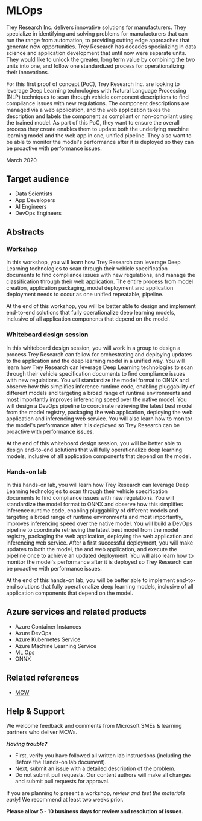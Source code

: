 # MLOps

Trey Research Inc. delivers innovative solutions for manufacturers. They specialize in identifying and solving problems for manufacturers that can run the range from automation, to providing cutting edge approaches that generate new opportunities. Trey Research has decades specializing in data science and application development that until now were separate units. They would like to unlock the greater, long term value by combining the two units into one, and follow one standardized process for operationalizing their innovations.

For this first proof of concept (PoC), Trey Research Inc. are looking to leverage Deep Learning technologies with Natural Language Processing (NLP) techniques to scan through vehicle component descriptions to find compliance issues with new regulations. The component descriptions are managed via a web application, and the web application takes the description and labels the component as compliant or non-compliant using the trained model. As part of this PoC, they want to ensure the overall process they create enables them to update both the underlying machine learning model and the web app in one, unified pipeline. They also want to be able to monitor the model's performance after it is deployed so they can be proactive with performance issues.

March 2020

## Target audience

- Data Scientists
- App Developers
- AI Engineers
- DevOps Engineers

## Abstracts

### Workshop

In this workshop, you will learn how Trey Research can leverage Deep Learning technologies to scan through their vehicle specification documents to find compliance issues with new regulations, and manage the classification through their web application. The entire process from model creation, application packaging, model deployment and application deployment needs to occur as one unified repeatable, pipeline.

At the end of this workshop, you will be better able to design and implement end-to-end solutions that fully operationalize deep learning models, inclusive of all application components that depend on the model.

### Whiteboard design session

In this whiteboard design session, you will work in a group to design a process Trey Research can follow for orchestrating and deploying updates to the application and the deep learning model in a unified way. You will learn how Trey Research can leverage Deep Learning technologies to scan through their vehicle specification documents to find compliance issues with new regulations. You will standardize the model format to ONNX and observe how this simplifies inference runtime code, enabling pluggability of different models and targeting a broad range of runtime environments and most importantly improves inferencing speed over the native model. You will design a DevOps pipeline to coordinate retrieving the latest best model from the model registry, packaging the web application, deploying the web application and inferencing web service. You will also learn how to monitor the model's performance after it is deployed so Trey Research can be proactive with performance issues.

At the end of this whiteboard design session, you will be better able to design end-to-end solutions that will fully operationalize deep learning models, inclusive of all application components that depend on the model.

### Hands-on lab

In this hands-on lab, you will learn how Trey Research can leverage Deep Learning technologies to scan through their vehicle specification documents to find compliance issues with new regulations. You will standardize the model format to ONNX and observe how this simplifies inference runtime code, enabling pluggability of different models and targeting a broad range of runtime environments and most importantly, improves inferencing speed over the native model. You will build a DevOps pipeline to coordinate retrieving the latest best model from the model registry, packaging the web application, deploying the web application and inferencing web service. After a first successful deployment, you will make updates to both the model, the and web application, and execute the pipeline once to achieve an updated deployment. You will also learn how to monitor the model's performance after it is deployed so Trey Research can be proactive with performance issues.

At the end of this hands-on lab, you will be better able to implement end-to-end solutions that fully operationalize deep learning models, inclusive of all application components that depend on the model.

## Azure services and related products

- Azure Container Instances
- Azure DevOps
- Azure Kubernetes Service
- Azure Machine Learning Service
- ML Ops
- ONNX
  
## Related references

- [MCW](https://github.com/Microsoft/MCW)

## Help & Support

We welcome feedback and comments from Microsoft SMEs & learning partners who deliver MCWs.  

***Having trouble?***

- First, verify you have followed all written lab instructions (including the Before the Hands-on lab document).
- Next, submit an issue with a detailed description of the problem.
- Do not submit pull requests. Our content authors will make all changes and submit pull requests for approval.

If you are planning to present a workshop, *review and test the materials early*! We recommend at least two weeks prior.

**Please allow 5 - 10 business days for review and resolution of issues.**

